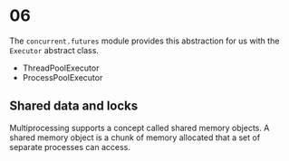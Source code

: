 # 06

The `concurrent.futures` module provides this abstraction for us with the `Executor` abstract class.

- ThreadPoolExecutor
- ProcessPoolExecutor

## Shared data and locks

Multiprocessing supports a concept called shared memory objects. A shared memory
object is a chunk of memory allocated that a set of separate processes can access.